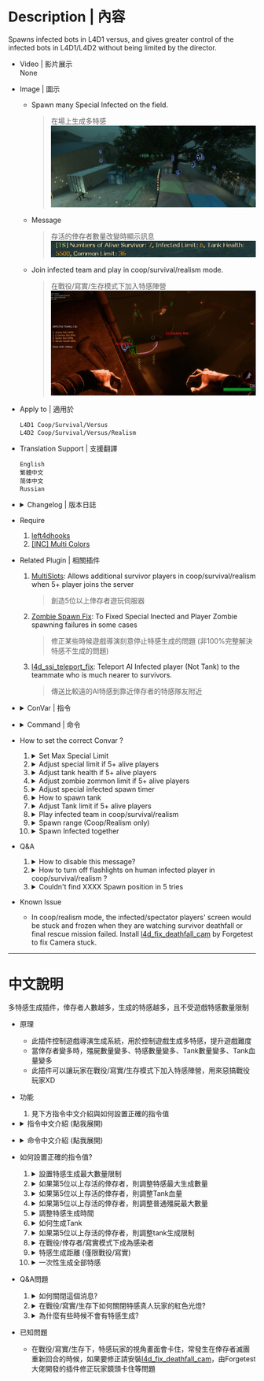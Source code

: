 # Description | 內容
Spawns infected bots in L4D1 versus, and gives greater control of the infected bots in L4D1/L4D2 without being limited by the director.

* Video | 影片展示
<br>None

* Image | 圖示
	* Spawn many Special Infected on the field.
		> 在場上生成多特感
		<br/>![l4dinfectedbots_1](image/l4dinfectedbots_1.jpg)
	* Message
		> 存活的倖存者數量改變時顯示訊息
		<br/>![l4dinfectedbots_2](image/l4dinfectedbots_2.jpg)
	* Join infected team and play in coop/survival/realism mode.
		> 在戰役/寫實/生存模式下加入特感陣營
		<br/>![l4dinfectedbots_3](image/l4dinfectedbots_3.jpg)

* Apply to | 適用於
	```
	L4D1 Coop/Survival/Versus
	L4D2 Coop/Survival/Versus/Realism
	```

* Translation Support | 支援翻譯
	```
	English
	繁體中文
	简体中文
	Russian
	```

* <details><summary>Changelog | 版本日誌</summary>

	```php
	//mi123645 @ 2009-2011
	//HarryPotter @ 2019-2023
	```
	* v2.7.8 (2023-2-20)
		* [AlliedModder Post](https://forums.alliedmods.net/showpost.php?p=2699220&postcount=1369)
		* ProdigySim's method for indirectly getting signatures added, created the whole code for indirectly getting signatures so the plugin can now withstand most updates to L4D2! (Thanks to [Shadowysn](https://forums.alliedmods.net/showthread.php?t=320849) and [ProdigySim](https://github.com/ProdigySim/DirectInfectedSpawn)
		* L4D1 Signature update. Credit to [Psykotikism](https://github.com/Psykotikism/L4D1-2_Signatures).
		* Remake Code
		* Add translation support.
		* Update L4D2 "The Last Stand" gamedata, credit to [Lux](https://forums.alliedmods.net/showthread.php?p=2714236), [Shadowysn](https://forums.alliedmods.net/showthread.php?t=320849) and [Machine](https://forums.alliedmods.net/member.php?u=74752)
		* Spawn infected without being limited by the director.
		* Join infected team in coop/survival/realism mode.
		* Light up SI ladders in coop/realism/survival. mode for human infected players. (l4d2 only, didn't work if you host a listen server)
		* Add convars to turn off this plugin.
		* Fixed Hunter Tank Bug in l4d1 coop mode when tank is playable.
		* If you want to fix Camera stuck in coop/versus/realism, install [this plugin by Forgetest](https://github.com/Target5150/MoYu_Server_Stupid_Plugins/tree/master/The%20Last%20Stand/l4d_fix_deathfall_cam)
		* Fixed Music Bugs when switching to infected team in coop/realism/survival.

	* v1.0.0
		* [Original Plugin By mi123645](https://forums.alliedmods.net/showthread.php?t=99746)
</details>

* Require
	1. [left4dhooks](https://forums.alliedmods.net/showthread.php?t=321696)
	2. [[INC] Multi Colors](https://github.com/fbef0102/L4D1_2-Plugins/releases/tag/Multi-Colors)

* Related Plugin | 相關插件
	1. [MultiSlots](https://github.com/fbef0102/L4D1_2-Plugins/tree/master/l4dmultislots): Allows additional survivor players in coop/survival/realism when 5+ player joins the server
		> 創造5位以上倖存者遊玩伺服器
	2. [Zombie Spawn Fix](https://forums.alliedmods.net/showthread.php?t=333351): To Fixed Special Inected and Player Zombie spawning failures in some cases
		> 修正某些時候遊戲導演刻意停止特感生成的問題 (非100%完整解決特感不生成的問題)
	3. [l4d_ssi_teleport_fix](https://github.com/fbef0102/Game-Private_Plugin/tree/main/Plugin_%E6%8F%92%E4%BB%B6/Special_Infected_%E7%89%B9%E6%84%9F/l4d_ssi_teleport_fix): Teleport AI Infected player (Not Tank) to the teammate who is much nearer to survivors.
		> 傳送比較遠的AI特感到靠近倖存者的特感隊友附近

* <details><summary>ConVar | 指令</summary>

	* cfg/sourcemod/l4dinfectedbots.cfg
		```php
		// If server has more than 4+ alive players, increase the certain value to 'l4d_infectedbots_default_commonlimit' each 'l4d_infectedbots_add_commonlimit_scale' players joins
		l4d_infectedbots_add_commonlimit "2"

		// If server has more than 4+ alive players, zombie common limit = 'default_commonlimit' + [(alive players - 4) ÷ 'add_commonlimit_scale' × 'add_commonlimit'].
		l4d_infectedbots_add_commonlimit_scale "1"

		// If server has more than 4+ alive players, increase the certain value to 'l4d_infectedbots_max_specials' each 'l4d_infectedbots_add_specials_scale' players joins
		l4d_infectedbots_add_specials "2"

		// If server has more than 4+ alive players, how many special infected = 'max_specials' + [(alive players - 4) ÷ 'add_specials_scale' × 'add_specials'].
		l4d_infectedbots_add_specials_scale "2"

		// If server has more than 4+ alive players, increase the certain value to 'l4d_infectedbots_default_tankhealth' each 'l4d_infectedbots_add_tankhealth_scale' players joins
		l4d_infectedbots_add_tankhealth "500"

		// If server has more than 4+ alive players, how many Tank Health = 'default_tankhealth' + [(alive players - 4) ÷ 'add_tankhealth_scale' × 'add_tankhealth'].
		l4d_infectedbots_add_tankhealth_scale "1"

		// If server has more than 4+ alive players, increase the certain value to 'l4d_infectedbots_tank_limit' each 'l4d_infectedbots_add_tanklimit_scale' players joins
		l4d_infectedbots_add_tanklimit "1"

		// If server has more than 4+ alive players, how many tanks on the field = 'tank_limit' + [(alive players - 4) ÷ 'add_tanklimit_scale' × 'add_tanklimit'].
		l4d_infectedbots_add_tanklimit_scale "3"

		// If 1, adjust and overrides zombie common limit by this plugin.
		l4d_infectedbots_adjust_commonlimit_enable "1"

		// Reduce certain value to maximum spawn timer based per alive player
		l4d_infectedbots_adjust_reduced_spawn_times_on_player "1"

		// If 1, The plugin will adjust spawn timers depending on the gamemode
		l4d_infectedbots_adjust_spawn_times "1"

		// If 1, adjust and overrides tank health by this plugin.
		l4d_infectedbots_adjust_tankhealth_enable "1"

		// 0=Plugin off, 1=Plugin on.
		l4d_infectedbots_allow "1"

		// If 1, announce current plugin status when the number of alive survivors changes.
		l4d_infectedbots_announcement_enable "1"

		// Sets the limit for boomers spawned by the plugin
		l4d_infectedbots_boomer_limit "2"

		// Sets the limit for chargers spawned by the plugin
		l4d_infectedbots_charger_limit "2"

		// If 1, players can join the infected team in coop/survival/realism (!ji in chat to join infected, !js to join survivors)
		l4d_infectedbots_coop_versus "1"

		// If 1, clients will be announced to on how to join the infected team
		l4d_infectedbots_coop_versus_announce "1"

		// If 1, human infected player will spawn as ghost state in coop/survival/realism.
		l4d_infectedbots_coop_versus_human_ghost_enable "1"

		// If 1, attaches red flash light to human infected player in coop/survival/realism. (Make it clear which infected bot is controlled by player)
		l4d_infectedbots_coop_versus_human_light "1"

		// Sets the limit for the amount of humans that can join the infected team in coop/survival/realism
		l4d_infectedbots_coop_versus_human_limit "2"

		//  Players with these flags have access to join infected team in coop/survival/realism. (Empty = Everyone, -1: Nobody)
		l4d_infectedbots_coop_versus_join_access "z"

		// If 1, tank will always be controlled by human player in coop/survival/realism.
		l4d_infectedbots_coop_versus_tank_playable "0"

		// If 1, bots will only spawn when all other bot spawn timers are at zero.
		l4d_infectedbots_coordination "0"

		// Sets Default zombie common limit.
		l4d_infectedbots_default_commonlimit "30"

		// Sets Default Health for Tank, Tank hp is affected by gamemode and difficulty (Example, Set Tank health 4000hp, but in Easy: 3000, Normal: 4000, Versus: 6000, Advanced/Expert: 8000)
		l4d_infectedbots_default_tankhealth "4000"

		// Sets the limit for hunters spawned by the plugin
		l4d_infectedbots_hunter_limit "2"

		// Toggle whether Infected HUD announces itself to clients.
		l4d_infectedbots_infhud_announce "1"

		// Toggle whether Infected HUD is active or not.
		l4d_infectedbots_infhud_enable "1"

		// The spawn timer in seconds used when infected bots are spawned for the first time in a map
		l4d_infectedbots_initial_spawn_timer "10"

		// Sets the limit for jockeys spawned by the plugin
		l4d_infectedbots_jockey_limit "2"

		// Amount of seconds before a special infected bot is kicked
		l4d_infectedbots_lifespan "30"

		// Defines how many special infected can be on the map on all gamemodes(does not count witch on all gamemodes, count tank in all gamemode)
		l4d_infectedbots_max_specials "2"

		// Turn on the plugin in these game modes, separate by commas (no spaces). (Empty = all).
		l4d_infectedbots_modes ""

		// Turn off the plugin in these game modes, separate by commas (no spaces). (Empty = none).
		l4d_infectedbots_modes_off ""

		// Turn on the plugin in these game modes. 0=All, 1=Coop/Realism, 2=Survival, 4=Versus, 8=Scavenge. Add numbers together.
		l4d_infectedbots_modes_tog "0"

		// If 1, spawn special infected before survivors leave starting safe room area.
		l4d_infectedbots_safe_spawn "0"

		// Disable sm_zs in these gamemode (0: None, 1: coop/realism, 2: versus/scavenge, 4: survival, add numbers together)
		l4d_infectedbots_sm_zs_disable_gamemode "6"

		// Sets the limit for smokers spawned by the plugin
		l4d_infectedbots_smoker_limit "2"

		// If 1, infected bots can spawn on the same game frame (careful, this could cause sever laggy)
		l4d_infectedbots_spawn_on_same_frame "0"

		// The minimum of spawn range for infected. (default: 550, coop/realism only)
		// This cvar will also affect common zombie spawn range and ghost infected player spawn range
		l4d_infectedbots_spawn_range_min "350"

		// Sets the max spawn time for special infected spawned by the plugin in seconds.
		l4d_infectedbots_spawn_time_max "60"

		// Sets the minimum spawn time for special infected spawned by the plugin in seconds.
		l4d_infectedbots_spawn_time_min "40"

		// Where to spawn infected? 0=Near the first ahead survivor. 1=Near the random survivor
		l4d_infectedbots_spawn_where_method "0"

		// If 1, Plugin will disable spawning infected bot when a tank is on the field.
		l4d_infectedbots_spawns_disabled_tank "0"

		// Sets the limit for spitters spawned by the plugin
		l4d_infectedbots_spitter_limit "2"

		// Sets the limit for tanks spawned by the plugin (does not affect director tanks)
		l4d_infectedbots_tank_limit "1"

		// If 1, still spawn tank in final stage rescue (does not affect director tanks)
		l4d_infectedbots_tank_spawn_final "1"

		// When each time spawn S.I., how much percent of chance to spawn tank
		l4d_infectedbots_tank_spawn_probability "5"

		// If 1, The plugin will force all players to the infected side against the survivor AI for every round and map in versus/scavenge
		l4d_infectedbots_versus_coop "0"

		// Amount of seconds before a witch is kicked. (only remove witches spawned by this plugin)
		l4d_infectedbots_witch_lifespan "200"

		// Sets the limit for witches spawned by the plugin (does not affect director witches)
		l4d_infectedbots_witch_max_limit "6"

		// If 1, still spawn witch in final stage rescue
		l4d_infectedbots_witch_spawn_final "0"

		// Sets the max spawn time for witch spawned by the plugin in seconds.
		l4d_infectedbots_witch_spawn_time_max "120.0"

		// Sets the mix spawn time for witch spawned by the plugin in seconds.
		l4d_infectedbots_witch_spawn_time_min "90.0"
		```
</details>

* <details><summary>Command | 命令</summary>
	
	* **(Coop/Realism/Survival only) Join Infected**
		```php
		sm_ji
		```

	* **(Coop/Realism/Survival only) Join Survivors**
		```php
		sm_js
		```

	* **(Infected only) Toggle HUD on/off for themselves**
		```php
		sm_infhud
		```

	* **(Infected only) suicide infected player himself (If infected get stuck or something)**
		```php
		sm_zs
		```

	* **Control special zombies spawn timer (Adm Required: ADMFLAG_SLAY)**
		```php
		sm_timer
		```

	* **Control max special zombies limit (Adm Required: ADMFLAG_SLAY)**
		```php
		sm_zlimit
		```
</details>

* How to set the correct Convar ?
	1. <details><summary>Set Max Special Limit</summary>

		```php
		l4d_infectedbots_charger_limit
		l4d_infectedbots_boomer_limit 
		l4d_infectedbots_hunter_limit
		l4d_infectedbots_jockey_limit
		l4d_infectedbots_smoker_limit
		l4d_infectedbots_spitter_limit
		```

		These 6 values combined together must equal or exceed ```l4d_infectedbots_max_specials```
		* For example
			```php
			// Good
			l4d_infectedbots_charger_limit 1
			l4d_infectedbots_boomer_limit 1
			l4d_infectedbots_hunter_limit 1
			l4d_infectedbots_jockey_limit 1
			l4d_infectedbots_smoker_limit 1
			l4d_infectedbots_spitter_limit 1
			l4d_infectedbots_max_specials 6 
			```

			```php
			// Also Good
			l4d_infectedbots_charger_limit 1
			l4d_infectedbots_boomer_limit 2
			l4d_infectedbots_hunter_limit 4
			l4d_infectedbots_jockey_limit 2
			l4d_infectedbots_smoker_limit 2
			l4d_infectedbots_spitter_limit 2
			l4d_infectedbots_max_specials 10 
			```

			```php
			// Bad
			l4d_infectedbots_charger_limit 0
			l4d_infectedbots_boomer_limit 1
			l4d_infectedbots_hunter_limit 2
			l4d_infectedbots_jockey_limit 0
			l4d_infectedbots_smoker_limit 1
			l4d_infectedbots_spitter_limit 0
			l4d_infectedbots_max_specials 9 
			```

		> __Note__ Max Special Limit does not count witch, but it counts tank in all gamemode.
	</details>

	2. <details><summary>Adjust special limit if 5+ alive players</summary>

		* This means that if server has 5+ alive survivors, each 3 players join, max specials limit plus 2.
		<br/>So if there are 10 **ALIVE** survivors, specials limit: 4+2+2 = 8
			```php
			l4d_infectedbots_max_specials "4"
			l4d_infectedbots_add_specials "2"
			l4d_infectedbots_add_specials_scale "3"
			```

		* If you don't want to adjust specials limit, set
			```php
			l4d_infectedbots_add_specials "0"
			```
	</details>

	3. <details><summary>Adjust tank health if 5+ alive players</summary>

		* This means that if server has 5+ alive survivors, each 3 players join, tank health increase 1200hp.
		<br/>So if there are 10 **ALIVE** survivors, tank health: 4000+1200+1200 = 6400hp
			```php
			l4d_infectedbots_adjust_tankhealth_enable "1"
			l4d_infectedbots_default_tankhealth "4000"
			l4d_infectedbots_add_tankhealth "1200"
			l4d_infectedbots_add_tankhealth_scale "3"
			```

		* To close this feature, do not want to overrides tank HP by this plugin, set 
			```php
			l4d_infectedbots_adjust_tankhealth_enable "0"
			```
	</details>

	4. <details><summary>Adjust zombie zommon limit if 5+ alive players</summary>

		* This means that if server has 5+ alive survivors, each 1 players join, zommon limit increase 2.
		<br/>So if there are 10 **ALIVE** survivors, common limit: 30+2+2+2+2+2+2 = 42
			```php
			l4d_infectedbots_adjust_commonlimit_enable "1"
			l4d_infectedbots_default_commonlimit "30"
			l4d_infectedbots_add_commonlimit_scale "1"
			l4d_infectedbots_add_commonlimit "2"
			```

		* To close this feature, do not want to overrides zombie common limit by this plugin, set
			```php
			l4d_infectedbots_adjust_commonlimit_enable "0"
			```
	</details>

	5. <details><summary>Adjust special infected spawn timer</summary>

		* Reduce certain value to spawn timer based per alive player.
		<br/>If there are 5 **ALIVE** survivors in game, special infected spawn timer [max: 60-(5x2) = 50, min: 30-(5x2) = 20]
			```php
			l4d_infectedbots_spawn_time_max "60"
			l4d_infectedbots_spawn_time_min "30"
			l4d_infectedbots_adjust_spawn_times "1"
			l4d_infectedbots_adjust_reduced_spawn_times_on_player "2"
			```

		* To close this feature, do not want to overrides zombie common limit by this plugin, set
			```php
			l4d_infectedbots_adjust_spawn_times "0"
			```
	</details>

	6. <details><summary>How to spawn tank</summary>

		* This means that each time 5% chance to spawn tank instead of infected bot. 
		<br/>Note that if tank limit is reached or is 0, still don't spawn tank (does not affect director tanks)
			```php
			l4d_infectedbots_tank_limit "2"
			l4d_infectedbots_tank_spawn_probability "5"
			```

		* Do not Spawn tank in final stage rescue (does not affect director tanks)
			```php
			l4d_infectedbots_tank_spawn_final "0"
			```
	</details>

	7. <details><summary>Adjust Tank limit if 5+ alive players</summary>

		* This means that if server has 5+ alive survivors, each 5 players join, Tank limit plus 1
		<br/>So if there are 10 alive survivors, tank limit: 2+1 = 3 (Does not affect director tanks)
			```php
			l4d_infectedbots_tank_limit "2"
			l4d_infectedbots_add_tanklimit "1"
			l4d_infectedbots_add_tanklimit_scale "5"
			```

		* If you don't want to adjust tank limit, set
			```php
			l4d_infectedbots_add_tanklimit "0"
			```
	</details>

	8. <details><summary>Play infected team in coop/survival/realism</summary>

		* Only players with "z" access can join the infected team, and there are only 2 infected team slots for real player
			```php
			l4d_infectedbots_coop_versus "1"
			l4d_infectedbots_coop_versus_join_access "z"
			l4d_infectedbots_coop_versus_human_limit "2"
			```

		* If you want everyone can join infected, then set
			```php
			l4d_infectedbots_coop_versus_join_access ""
			```

		* Human infected player will spawn as ghost state in coop/survival/realism.
			```php
			l4d_infectedbots_coop_versus_human_ghost_enable "1" 
			```	

		* AI Tank always be playable by real infected player.
			```php
			l4d_infectedbots_coop_versus_tank_playable "1" 
			```	
	</details>

	9. <details><summary>Spawn range (Coop/Realism only)</summary>

		* Must be careful to adjust, these convars will also affect common zombie spawn range and human ghost infected spawn range.
			```php
			l4d_infectedbots_spawn_range_min "350"
			```

		* Make infected player spawn near very close by survivors for better gaming experience
			```php
			l4d_infectedbots_spawn_range_min "0" 
			```
	</details>

	10. <details><summary>Spawn Infected together</summary>

		* Bots will only spawn when all other bot spawn timers are at zero, and then spawn together.
			```php
			l4d_infectedbots_coordination "1" 
			```

		* Plugin will disable spawning infected bot when a tank is on the field.
			```php
			l4d_infectedbots_spawns_disabled_tank "1" 
			```
	</details>

* Q&A
	1. <details><summary>How to disable this message?</summary>

		![l4dinfectedbots_2](image/l4dinfectedbots_2.jpg)
		```php
		l4d_infectedbots_announcement_enable "0" 
		```
	</details>

	2. <details><summary>How to turn off flashlights on human infected player in coop/survival/realism ?</summary>

		![image](https://user-images.githubusercontent.com/12229810/209463883-ecf76a44-0da1-4044-81d4-68933d1c09d6.png)
		```php
		l4d_infectedbots_coop_versus_human_light "0" 
		```
	</details>

	3. <details><summary>Couldn't find XXXX Spawn position in 5 tries</summary>

		Special Infected can't spawn sometimes, and server console spamming message
		<br/><img width="406" alt="image" src="https://user-images.githubusercontent.com/12229810/209465301-a816bd24-44d7-4e48-93ac-872857115631.png">
		* Reason: It means that the game can not find a position to spawn special infected, usually happen when director stops spawning special infected (C1m4 before evelator) or NAV problem (can't find any valid nav area to spawn infected near survivors)

		* I can't do anything about the nav pathfinding, only Valve or map authors can handle nav problem.
		* Recommand to install [Zombie Spawn Fix](https://forums.alliedmods.net/showthread.php?t=333351)
	</details>

* Known Issue
	* In coop/realism mode, the infected/spectator players' screen would be stuck and frozen when they are watching survivor deathfall or final rescue mission failed. Install [l4d_fix_deathfall_cam](https://github.com/Target5150/MoYu_Server_Stupid_Plugins/tree/master/The%20Last%20Stand/l4d_fix_deathfall_cam) by Forgetest to fix Camera stuck.

- - - -
# 中文說明
多特感生成插件，倖存者人數越多，生成的特感越多，且不受遊戲特感數量限制

* 原理
	* 此插件控制遊戲導演生成系統，用於控制遊戲生成多特感，提升遊戲難度
	* 當倖存者變多時，殭屍數量變多、特感數量變多、Tank數量變多、Tank血量變多
	* 此插件可以讓玩家在戰役/寫實/生存模式下加入特感陣營，用來惡搞戰役玩家XD

* 功能
	1. 見下方指令中文介紹與如何設置正確的指令值

* <details><summary>指令中文介紹 (點我展開)</summary>

	* cfg/sourcemod/l4dmultislots.cfg
		```php
		// 存活的倖存者數量超過4個時，每加入一個'l4d_infectedbots_default_commonlimit'的玩家，就增加一定的值到'l4d_infectedbots_add_commonlimit_scale'
		l4d_infectedbots_add_commonlimit "2"

		// 存活的倖存者數量超過4個時, 最大普通殭屍數量上限 = default_commonlimit + [(存活的倖存者數量-4) ÷ 'add_commonlimit_scale'] × 'add_commonlimit'
		l4d_infectedbots_add_commonlimit_scale "1"

		// 存活的倖存者數量超過4個時，每加入一個'l4d_infectedbots_max_specials'的玩家，就增加一定的值到'l4d_infectedbots_add_specials_scale'
		l4d_infectedbots_add_specials "2"

		// 存活的倖存者數量超過4個時，最大特感數量上限 = max_specials + [(存活的倖存者數量-4) ÷ 'add_specials_scale'] × 'add_specials'
		l4d_infectedbots_add_specials_scale "2"

		// 存活的倖存者數量超過4個時，每加入一個'l4d_infectedbots_default_tankhealth'的玩家，就增加一定的數值到'l4d_infectedbots_add_tankhealth_scale'
		l4d_infectedbots_add_tankhealth "500"

		// 存活的倖存者數量超過4個時，Tank血量上限 = max_specials + [(存活的倖存者數量-4) ÷ 'add_specials_scale'] × 'add_specials']
		l4d_infectedbots_add_tankhealth_scale "1"

		// 存活的倖存者數量超過4個時，每加入一個'l4d_infectedbots_tank_limit'的玩家，就增加一定的值給'l4d_infectedbots_add_tanklimit_scale'
		l4d_infectedbots_add_tanklimit "1"

		// 存活的倖存者數量超過4個時，Tank數量上限 = tank_limit + [(存活的倖存者數量-4) ÷ 'add_tanklimit_scale'] × 'add_tanklimit'
		l4d_infectedbots_add_tanklimit_scale "3"

		// 如果爲1，則啓用根據存活的倖存者數量調整殭屍數量
		l4d_infectedbots_adjust_commonlimit_enable "1"

		// 每增加一位倖存者，則減少(存活的倖存者數量-l4d_infectedbots_adjust_reduced_spawn_times_on_player)復活時間（初始4位倖存者也算在內）
		l4d_infectedbots_adjust_reduced_spawn_times_on_player "1"

		// 如果爲1，則根據倖存者數量調整特感復活時間
		l4d_infectedbots_adjust_spawn_times "1"

		// 如果爲1，則根據倖存者數量修改Tank血量上限
		l4d_infectedbots_adjust_tankhealth_enable "1"

		// 0=關閉插件, 1=開啓插件
		l4d_infectedbots_allow "1"

		// 如果爲1，則當存活的倖存者數量發生變化時宣布插件狀態
		l4d_infectedbots_announcement_enable "1"

		// 插件可生成boomer的最大數量
		l4d_infectedbots_boomer_limit "2"

		// 插件可生成charger的最大數量
		l4d_infectedbots_charger_limit "2"

		// 如果爲1，則玩家可以在戰役/寫實/生存模式中加入感染者(!ji加入感染者 !js加入倖存者)"
		l4d_infectedbots_coop_versus "1"

		// 如果爲1，則通知玩家如何加入到倖存者和感染者
		l4d_infectedbots_coop_versus_announce "1"

		// 如果爲1，則在戰役/寫實/生存模式中，感染者玩家將以靈魂狀態復活
		l4d_infectedbots_coop_versus_human_ghost_enable "1"

		// 如果爲1，則感染者玩家將發出紅色的光
		l4d_infectedbots_coop_versus_human_light "1"

		// 在戰役/倖存者/清道夫中設置通過插件加入到感染者的玩家數量
		l4d_infectedbots_coop_versus_human_limit "2"

		// 有什麽權限的玩家在戰役/寫實/生存模式中可以加入到感染者 (無內容 = 所有人, -1: 無法加入)
		l4d_infectedbots_coop_versus_join_access "z"

		// 如果爲1，玩家可以在戰役/寫實/生存模式中接管Tank
		l4d_infectedbots_coop_versus_tank_playable "0"

		// 如果爲1，則感染者需要等待其他感染者准備好才能一起被插件生成攻擊倖存者
		l4d_infectedbots_coordination "0"

		// 當倖存者數量不超過5人的殭屍數量
		l4d_infectedbots_default_commonlimit "30"

		// 設置Tank默認血量上限, Tank血量上限受到遊戲難度或模式影響 （若Tank血量上限設置爲4000，則簡單難度3000血，普通難度4000血，對抗類型模式6000血，高級/專家難度血量8000血）
		l4d_infectedbots_default_tankhealth "4000"

		// 插件可生成hunter的最大數量
		l4d_infectedbots_hunter_limit "2"

		// 是否提示感染者玩家如何開啓HUD
		l4d_infectedbots_infhud_announce "1"

		// 感染者玩家是否開啓HUD
		l4d_infectedbots_infhud_enable "1"

		// 在地圖第一關離開安全區後多長時間開始刷特
		l4d_infectedbots_initial_spawn_timer "10"

		// 插件可生成jockey的最大數量
		l4d_infectedbots_jockey_limit "2"

		// AI特感生成多少秒後踢出（AI防卡）
		l4d_infectedbots_lifespan "30"

		// 當倖存者數量低于4個及以下時可生成的最大特感數量（必須讓7個特感數量{不包括witch}上限的值加起來超過這個值
		l4d_infectedbots_max_specials "2"

		// 在這些模式中啓用插件，逗號隔開不需要空格（全空=全模式啓用插件）
		l4d_infectedbots_modes ""

		// 在這些模式中關閉插件，逗號隔開不需要空格（全空=無）
		l4d_infectedbots_modes_off ""

		// 在這些模式中啓用插件. 0=全模式, 1=戰役/寫實, 2=倖存者, 4=對抗, 8=清道夫 多個模式的數字加到一起
		l4d_infectedbots_modes_tog "0"

		// 如果爲1，即使倖存者尚未離開安全區域，遊戲依然能生成特感
		l4d_infectedbots_safe_spawn "0"

		// 在哪些遊戲模式中禁止感染者玩家使用sm_zs (0: 無, 1: 戰役/寫實, 2: 對抗/清道夫, 4: 倖存者, 多個模式添加數字輸出)
		l4d_infectedbots_sm_zs_disable_gamemode "6"

		// 插件可生成smoker的最大數量
		l4d_infectedbots_smoker_limit "2"

		// 允許特感在同一個時間點復活沒有誤差 (小心啟動，會影響伺服器卡頓)
		l4d_infectedbots_spawn_on_same_frame 0

		// 特感生成的最小距離 (默認: 550, 僅戰役/寫實)
		// 這個cvar也會影響普通殭屍的生成範圍和靈魂狀態下感染者玩家的復活距離
		l4d_infectedbots_spawn_range_min "350"

		// 設置插件生成的特感最大時間(秒)
		l4d_infectedbots_spawn_time_max "60"

		// 設置插件生成的特感最小時間(秒)
		l4d_infectedbots_spawn_time_min "40"

		// 從哪裡尋找位置復活特感? (0=最前方倖存者附近, 1=隨機的倖存者附近)
		l4d_infectedbots_spawn_where_method "0"

		// 如果爲1，則當Tank存活時禁止特感復活
		l4d_infectedbots_spawns_disabled_tank "0"

		// 插件可生成spitter的最大數量
		l4d_infectedbots_spitter_limit "2"

		// 插件可生成tank的最大數量 （不影響劇情tank）
		l4d_infectedbots_tank_limit "1"

		// 如果爲1，則最後一關救援中插件不會生成Tank（不影響劇情生成的Tank）
		l4d_infectedbots_tank_spawn_final "1"

		// 每次生成一個特感的時候多少概率會變成tank
		l4d_infectedbots_tank_spawn_probability "5"

		// 如果爲1，則在對抗/清道夫模式中，強迫所有玩家加入到感染者
		l4d_infectedbots_versus_coop "0"

		// witch生成多少秒才會踢出（不影響劇情生成的witch）
		l4d_infectedbots_witch_lifespan "200"

		// 插件可生成witch的最大數量 （不影響劇情生成的witch）
		l4d_infectedbots_witch_max_limit "6"

		// 如果爲1，則救援開始時會生成witch
		l4d_infectedbots_witch_spawn_final "0"

		// 插件生成witch的最大時間(秒)
		l4d_infectedbots_witch_spawn_time_max "120.0"

		// 插件生成witch的最小時間(秒)
		l4d_infectedbots_witch_spawn_time_min "90.0"
		```
</details>

* <details><summary>命令中文介紹 (點我展開)</summary>
	
	* **(僅限戰役/寫實/倖存者) 加入到感染者陣營**
		```php
		sm_ji
		```

	* **(僅限戰役/寫實/倖存者) 加入到倖存者陣營**
		```php
		sm_js
		```

	* **(僅限感染者玩家) 開關感染者HUD**
		```php
		sm_infhud
		```

	* **(僅限感染者玩家) 感染者玩家自殺 (讓感染者卡住時可以死亡)**
		```php
		sm_zs
		```

	* **設置特感的生成時間 (權限: ADMFLAG_SLAY)**
		```php
		sm_timer
		```

	* **設置場上特感的數量上限 (權限: ADMFLAG_SLAY)**
		```php
		sm_zlimit
		```
</details>

* 如何設置正確的指令值?
	1. <details><summary>設置特感生成最大數量限制</summary>

		```php
		l4d_infectedbots_charger_limit
		l4d_infectedbots_boomer_limit 
		l4d_infectedbots_hunter_limit
		l4d_infectedbots_jockey_limit
		l4d_infectedbots_smoker_limit
		l4d_infectedbots_spitter_limit
		```

		這6個cvar值加在一起必須等於或超過 ```l4d_infectedbots_max_specials```
		* For example
			```php
			// 好的
			l4d_infectedbots_charger_limit 1
			l4d_infectedbots_boomer_limit 1
			l4d_infectedbots_hunter_limit 1
			l4d_infectedbots_jockey_limit 1
			l4d_infectedbots_smoker_limit 1
			l4d_infectedbots_spitter_limit 1
			l4d_infectedbots_max_specials 6 
			```

			```php
			// 好的
			l4d_infectedbots_charger_limit 1
			l4d_infectedbots_boomer_limit 2
			l4d_infectedbots_hunter_limit 4
			l4d_infectedbots_jockey_limit 2
			l4d_infectedbots_smoker_limit 2
			l4d_infectedbots_spitter_limit 2
			l4d_infectedbots_max_specials 10 
			```

			```php
			// 爛，沒設置好
			l4d_infectedbots_charger_limit 0
			l4d_infectedbots_boomer_limit 1
			l4d_infectedbots_hunter_limit 2
			l4d_infectedbots_jockey_limit 0
			l4d_infectedbots_smoker_limit 1
			l4d_infectedbots_spitter_limit 0
			l4d_infectedbots_max_specials 9 
			```

		> __Note__ 請注意，最大數量限制不包含witch的數量，但會包含tank的數量
	</details>

	2. <details><summary>如果第5位以上存活的倖存者，則調整特感最大生成數量</summary>

		* 例如: 如果第5位以上存活的倖存者，每3個玩家加入，最大的特殊限制加2
		<br/>因此，如果有10個存活的倖存者，則特感最大生成數量爲：4+2+2=8
			```php
			l4d_infectedbots_max_specials "4"
			l4d_infectedbots_add_specials "2"
			l4d_infectedbots_add_specials_scale "3"
			```

		* 如果不想改變特感生成數量，可以設置
			```php
			l4d_infectedbots_add_specials "0"
			```
	</details>

	3. <details><summary>如果第5位以上存活的倖存者，則調整Tank血量</summary>

		* 例如: 有第5位以上存活的倖存者，每3個玩家加入，Tank的血量就會增加1200
		<br/>因此，如果有10個存活的倖存者，Tank血量爲：4000+1200+1200=6400hp
			```php
			l4d_infectedbots_adjust_tankhealth_enable "1"
			l4d_infectedbots_default_tankhealth "4000"
			l4d_infectedbots_add_tankhealth "1200"
			l4d_infectedbots_add_tankhealth_scale "3"
			```

		* 如果想關閉這個功能，不想讓這個插件改變Tank血量，請設置
			```php
			l4d_infectedbots_adjust_tankhealth_enable "0"
			```
	</details>

	4. <details><summary>如果第5位以上存活的倖存者，則調整普通殭屍最大數量</summary>

		* 例如：有第5位以上存活的倖存者，每一個玩家加入, 普通殭屍最大數量將會增加2個
		<br/>因此，如果有10個存活的倖存者，普通殭屍數量爲: 30+2+2+2+2+2+2 = 42
			```php
			l4d_infectedbots_adjust_commonlimit_enable "1"
			l4d_infectedbots_default_commonlimit "30"
			l4d_infectedbots_add_commonlimit_scale "1"
			l4d_infectedbots_add_commonlimit "2"
			```

		* 如果想關閉這個功能，不想讓這個插件改變殭屍最大數量，請設置
			```php
			l4d_infectedbots_adjust_commonlimit_enable "0"
			```
	</details>

	5. <details><summary>調整特感生成時間</summary>

		* 根據每個存活的倖存者，減少一定數值的特感生成時間
		<br/>如果有5個存活的倖存者，則特感生成時間爲：[最長時間: 60-(5x2) = 50, 最短時間: 30-(5x2) = 20]
			```php
			l4d_infectedbots_spawn_time_max "60"
			l4d_infectedbots_spawn_time_min "30"
			l4d_infectedbots_adjust_spawn_times "1"
			l4d_infectedbots_adjust_reduced_spawn_times_on_player "2"
			```

		* 如果想關閉這個功能，請設置 
			```php
			l4d_infectedbots_adjust_spawn_times "0"
			```
	</details>

	6. <details><summary>如何生成Tank</summary>

		* 每次生成特感都有5%的幾率生成tank
		<br/>請注意，如果達到了Tank數量上限或生成tank的概率爲0%，仍然不會産生Tank (不影響遊戲生成的Tank)
			```php
			l4d_infectedbots_tank_limit "2"
			l4d_infectedbots_tank_spawn_probability "5"
			```

		* 如果想在最後救援時不生成tank(不影響遊戲生成的Tank)，請設置
			```php
			l4d_infectedbots_tank_spawn_final "0"
			```
	</details>

	7. <details><summary>如果第5位以上存活的倖存者，則調整tank生成限制</summary>

		* 這意味著如果有第5位以上存活的倖存者，每5個玩家加入，tank可生成上限數量加1
		<br/>因此，如果有10個存活的倖存者，tank可生成上限數量爲: 2+1=3 (不影響遊戲生成的Tank)
			```php
			l4d_infectedbots_tank_limit "2"
			l4d_infectedbots_add_tanklimit "1"
			l4d_infectedbots_add_tanklimit_scale "5"
			```

		* 如果想關閉這個功能，請設置 
			```php
			l4d_infectedbots_add_tanklimit "0"
			```
	</details>

	8. <details><summary>在戰役/倖存者/寫實模式下成為感染者</summary>

		* 例如：只有擁有 "z "權限的玩家才能加入感染者陣營，且感染者只能有2個名額。
			```php
			l4d_infectedbots_coop_versus "1"
			l4d_infectedbots_coop_versus_join_access "z"
			l4d_infectedbots_coop_versus_human_limit "2"
			```

		* 如果想所有玩家可以加入感染者陣營，請設置
			```php
			l4d_infectedbots_coop_versus_join_access ""
			```

		* 在戰役/倖存者/寫實中，感染者玩家將以靈魂狀態下復活
			```php
			l4d_infectedbots_coop_versus_human_ghost_enable "1" 
			```	

		* 感染者玩家可以接管在場上的tank:
			```php
			l4d_infectedbots_coop_versus_tank_playable "1" 
			```	
	</details>

	9. <details><summary>特感生成距離 (僅限戰役/寫實)</summary>

		* 請注意！這個數字也會影響普通殭屍的生成範圍和靈魂狀態下感染者玩家的復活範圍。
			```php
			l4d_infectedbots_spawn_range_min "350"
			```

		* 讓特感可以在非常接近幸存者的地方復活，以獲得更好的遊戲體驗。
			```php
			l4d_infectedbots_spawn_range_min "0" 
			```
	</details>

	10. <details><summary>一次性生成全部特感</summary>

		* 只有當所有AI特感的復活時間爲零時，才會生成特感，然後一起生成。
			```php
			l4d_infectedbots_coordination "1" 
			```

		* 當場上有存活的tank時停止生成AI特感。
			```php
			l4d_infectedbots_spawns_disabled_tank "1" 
			```
	</details>

* Q&A問題
	1. <details><summary>如何關閉這個消息?</summary>

		![Message](https://user-images.githubusercontent.com/12229810/209463323-5c9336af-1883-4a20-a7f5-7d83d4357587.png)
		```php
		l4d_infectedbots_announcement_enable "0" 
		```
	</details>

	2. <details><summary>在戰役/寫實/生存下如何關閉特感真人玩家的紅色光燈?</summary>

		![image](https://user-images.githubusercontent.com/12229810/209463883-ecf76a44-0da1-4044-81d4-68933d1c09d6.png)
		```php
		l4d_infectedbots_coop_versus_human_light "0" 
		```
	</details>

	3. <details><summary>為什麼有些時候不會有特感生成?</summary>

		* 問題：特感無法生成，然後伺服器後台經常冒出```Couldn't find xxxxx Spawn position in X tries```
		<br/><img width="406" alt="image" src="https://user-images.githubusercontent.com/12229810/209465301-a816bd24-44d7-4e48-93ac-872857115631.png">

		* 分析：AI特感與普通感染者生成的範圍是受到限制的，在官方的預設當中，是距離人類550~1500公尺範圍之間找位置復活，如果在這範圍內找不到，那就不會有特感與普通感染者。

		* 原因一：地圖故意作者為之，為了怕人類滅團所以停止特感生成一段時間，常發生在三方圖開啟地圖機關的時候或者開啟最終章救援無線電之前
			* 解決方式法一：去跟地圖作者抱怨
  			* 解決方式法二：自己修改地圖vscript
			* 解決方式法三：推薦安裝[Zombie Spawn Fix](https://forums.alliedmods.net/showthread.php?t=333351)，修正某些時候遊戲導演刻意停止特感生成的問題 (非100%完整解決特感不生成的問題)
		2. 原因二：地圖問題，找不到附近的地形特感，常發生在NAV沒有做好的爛圖或是人類已經抵達地圖終點，譬如死亡都心第一關人類抵達終點安全室的附近
			* 解決方式法一：去跟地圖作者抱怨
  			* 解決方式法二：自己修改地圖的NAV
		3. 原因三：所有能生成特感的地方都被倖存者看見，導致特感找不到位置無法復活，常發生在地圖太寬闊的地形，沒有任何障礙物掩護。
			* 解決方式法一：去跟地圖作者抱怨
			* 解決方式法二：自己修改地圖的NAV
			* 解決方式法三：把特感生成範圍弄大點，修改官方指令
				* 有副作用，會導致特感生成得太遠攻擊不到倖存者，不建議此方法
				```php
				// 預設是1500
				sm_cvar z_spawn_range 2500
				```
			* 解決方式法四：請倖存者隊伍移動位置，讓特感可以生成
		4. 原因四：有設置指令值```director_no_specials 1```，這會關閉遊戲導演系統
			* 解決方式：```sm_cvar director_no_specials 0```
	</details>

* 已知問題
	* 在戰役/寫實/生存下，特感玩家的視角畫面會卡住，常發生在倖存者滅團重新回合的時候，如果要修正請安裝[l4d_fix_deathfall_cam](https://github.com/Target5150/MoYu_Server_Stupid_Plugins/tree/master/The%20Last%20Stand/l4d_fix_deathfall_cam)，由Forgetest大佬開發的插件修正玩家鏡頭卡住等問題
